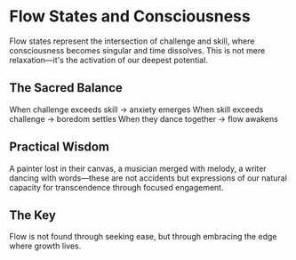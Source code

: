 # Flow States and Consciousness

Flow states represent the intersection of challenge and skill, where consciousness becomes singular and time dissolves. This is not mere relaxation—it's the activation of our deepest potential.

## The Sacred Balance

When challenge exceeds skill → anxiety emerges
When skill exceeds challenge → boredom settles
When they dance together → flow awakens

## Practical Wisdom

A painter lost in their canvas, a musician merged with melody, a writer dancing with words—these are not accidents but expressions of our natural capacity for transcendence through focused engagement.

## The Key

Flow is not found through seeking ease, but through embracing the edge where growth lives.